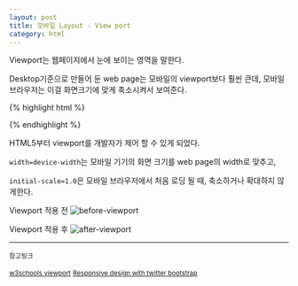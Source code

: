 ```yaml
---
layout: post
title: 모바일 Layout - View port
category: html
---
```



Viewport는 웹페이지에서 눈에 보이는 영역을 말한다.

Desktop기준으로 만들어 둔 web page는 모바일의 viewport보다 훨씬 큰데,
모바일 브라우저는 이걸 화면크기에 맞게 축소시켜서 보여준다.

{% highlight html %}
<meta name="viewport" content="width=device-width, initial-scale=1.0, maximum-scale=1">

{% endhighlight %}

HTML5부터 viewport를 개발자가 제어 할 수 있게 되었다.

`width=device-width`는 모바일 기기의 화면 크기를 web page의 width로 맞추고,

`initial-scale=1.0`은 모바일 브라우저에서 처음 로딩 될 때, 축소하거나 확대하지 않게한다.

Viewport 적용 전
![before-viewport](http://www.w3schools.com/css/img_viewport1.png)

Viewport 적용 후
![after-viewport](http://www.w3schools.com/css/img_viewport2.png)


-----
<small>참고링크</small>

<small>[w3schools viewport](http://www.w3schools.com/css/css_rwd_viewport.asp)</small>
<small>[Responsive design with twitter bootstrap](http://www.telerik.com/blogs/responsive-design-with-twitter-bootstrap)</small>
